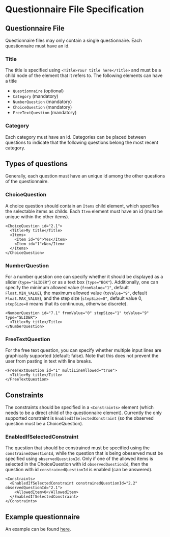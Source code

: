 # Questionnaire File Specification

## Questionnaire File

Questionnaire files may only contain a single questionnaire. Each questionnaire must have an id. 

### Title 

The title is specified using `<Title>Your title here</Title>` and must be a child node of the element that it refers to. The following elements can have a title

- `Questionnaire` (optional)
- `Category` (mandatory)
- `NumberQuestion` (mandatory)
- `ChoiceQuestion` (mandatory)
- `FreeTextQuestion` (mandatory)

### Category

Each category must have an id. Categories can be placed between questions to indicate that the following questions belong the most recent category.

## Types of questions

Generally, each question must have an unique id among the other questions of the questionnaire.

### ChoiceQuestion

A choice question should contain an `Items` child element, which specifies the selectable items as childs. Each `Item` element must have an id (must be unique within the other items).

```
<ChoiceQuestion id="2.1">
  <Title>My title</Title>
  <Items>
    <Item id="0">Yes</Item>
    <Item id="1">No</Item>
  </Items>
</ChoiceQuestion>
  ``` 
### NumberQuestion

For a number question one can specify whether it should be displayed as a slider (`type="SLIDER"`) or as a text box (`type="BOX"`). Additionally, one can specify the minimum allowed value (`fromValue="1"`, default `Float.MIN_VALUE`), the maximum allowed value (`toValue="9"`, default `Float.MAX_VALUE`), and the step size (`stepSize=0"`, default value 0, `stepSize=0` means that its continuous, otherwise discrete).

```
<NumberQuestion id="7.1" fromValue="0" stepSize="1" toValue="9" type="SLIDER">
  <Title>My title</Title>
</NumberQuestion>
```

### FreeTextQuestion

For the free text question, you can specify whether multiple input lines are graphically supported (default: false). Note that this does not prevent the user from pasting in text with line breaks.
```
<FreeTextQuestion id="1" multiLineAllowed="true">
  <Title>My title</Title>
</FreeTextQuestion>
```
## Constraints

The constraints should be specified in a `<Constraints>` element (which needs to be a direct child of the questionnaire element). Currently the only supported constraint is `EnabledIfSelectedConstraint` (so the observed question must be a ChoiceQuestion).

### EnabledIfSelectedConstraint

The question that should be constrained must be specified using the `constrainedQuestionId`, while the question that is being obeserved must be specified using `observedQuestionId`. Only if one of the allowed items is selected in the ChoiceQuestion with id `observedQuestionId`, then the question with id `constrainedQuestionId` is enabled (can be answered).

```
<Constraints>
  <EnabledIfSelectedConstraint constrainedQuestionId="2.2" observedQuestionId="2.1">
    <AllowedItem>0</AllowedItem>
  </EnabledIfSelectedConstraint>
</Constraints>
```

## Example questionnaire

An example can be found [here](../Moodivation/app/src/main/assets/questionnaires/main.en.questionnaire.xml).
